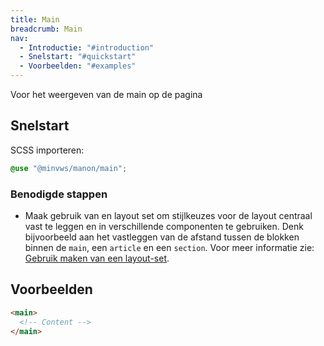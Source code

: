 ```yaml
---
title: Main
breadcrumb: Main
nav:
  - Introductie: "#introduction"
  - Snelstart: "#quickstart"
  - Voorbeelden: "#examples"
---
```

<p class="introduction">Voor het weergeven van de main op de pagina</p>

<h2 id="quickstart">Snelstart</h2>

SCSS importeren:

```scss
@use "@minvws/manon/main";
```

### Benodigde stappen

- Maak gebruik van en layout set om stijlkeuzes voor de layout centraal vast te
  leggen en in verschillende componenten te gebruiken. Denk bijvoorbeeld aan het
  vastleggen van de afstand tussen de blokken binnen de `main`, een `article` en
  een `section`. Voor meer informatie zie:
  [Gebruik maken van een layout-set](#layout-set).

<h2 id="examples">Voorbeelden</h2>

```html
<main>
  <!-- Content -->
</main>
```

